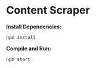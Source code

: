 # Content Scraper

**Install Dependencies:**
```
npm install
```

**Compile and Run:**
```
npm start